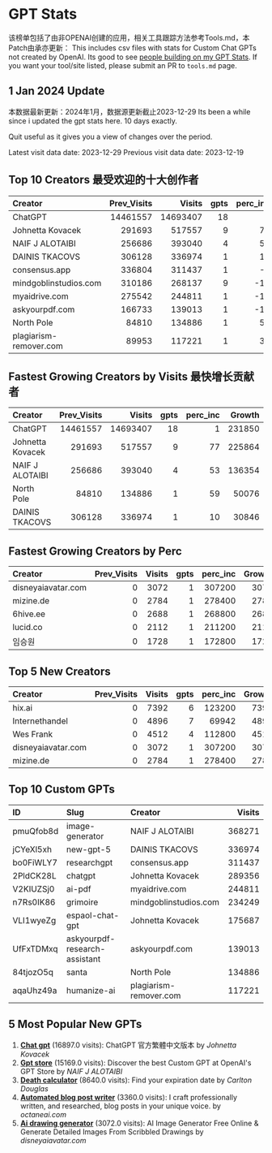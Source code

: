 # GPT Stats
该榜单包括了由非OPENAI创建的应用，相关工具跟踪方法参考Tools.md，本Patch由承亦更新：
This includes csv files with stats for Custom Chat GPTs not created by OpenAI. Its good to see [people building on my GPT Stats](./tools.md). If you want your tool/site listed, please submit an PR to `tools.md` page.

## 1 Jan 2024 Update
本数据最新更新：2024年1月，数据源更新截止2023-12-29
Its been a while since i updated the gpt stats here. 10 days exactly.

Quit useful as it gives you a view of changes over the period.

Latest visit data date: 2023-12-29
Previous visit data date: 2023-12-19

## Top 10 Creators 最受欢迎的十大创作者

| Creator                |   Prev_Visits |   Visits |   gpts |   perc_inc |
|:-----------------------|--------------:|---------:|-------:|-----------:|
| ChatGPT                |      14461557 | 14693407 |     18 |          1 |
| Johnetta Kovacek       |        291693 |   517557 |      9 |         77 |
| NAIF J ALOTAIBI        |        256686 |   393040 |      4 |         53 |
| DAINIS TKACOVS         |        306128 |   336974 |      1 |         10 |
| consensus.app          |        336804 |   311437 |      1 |         -7 |
| mindgoblinstudios.com  |        310186 |   268137 |      9 |        -13 |
| myaidrive.com          |        275542 |   244811 |      1 |        -11 |
| askyourpdf.com         |        166733 |   139013 |      1 |        -16 |
| North Pole             |         84810 |   134886 |      1 |         59 |
| plagiarism-remover.com |         89953 |   117221 |      1 |         30 |

## Fastest Growing Creators by Visits 最快增长贡献者

| Creator          |   Prev_Visits |   Visits |   gpts |   perc_inc |   Growth |
|:-----------------|--------------:|---------:|-------:|-----------:|---------:|
| ChatGPT          |      14461557 | 14693407 |     18 |          1 |   231850 |
| Johnetta Kovacek |        291693 |   517557 |      9 |         77 |   225864 |
| NAIF J ALOTAIBI  |        256686 |   393040 |      4 |         53 |   136354 |
| North Pole       |         84810 |   134886 |      1 |         59 |    50076 |
| DAINIS TKACOVS   |        306128 |   336974 |      1 |         10 |    30846 |

## Fastest Growing Creators by Perc

| Creator            |   Prev_Visits |   Visits |   gpts |   perc_inc |   Growth |
|:-------------------|--------------:|---------:|-------:|-----------:|---------:|
| disneyaiavatar.com |             0 |     3072 |      1 |     307200 |     3072 |
| mizine.de          |             0 |     2784 |      1 |     278400 |     2784 |
| 6hive.ee           |             0 |     2688 |      1 |     268800 |     2688 |
| lucid.co           |             0 |     2112 |      1 |     211200 |     2112 |
| 임승원             |             0 |     1728 |      1 |     172800 |     1728 |

## Top 5 New Creators

| Creator            |   Prev_Visits |   Visits |   gpts |   perc_inc |   Growth |
|:-------------------|--------------:|---------:|-------:|-----------:|---------:|
| hix.ai             |             0 |     7392 |      6 |     123200 |     7392 |
| Internethandel     |             0 |     4896 |      7 |      69942 |     4896 |
| Wes Frank          |             0 |     4512 |      4 |     112800 |     4512 |
| disneyaiavatar.com |             0 |     3072 |      1 |     307200 |     3072 |
| mizine.de          |             0 |     2784 |      1 |     278400 |     2784 |

## Top 10 Custom GPTs

| ID        | Slug                          | Creator                |   Visits |
|:----------|:------------------------------|:-----------------------|---------:|
| pmuQfob8d | image-generator               | NAIF J ALOTAIBI        |   368271 |
| jCYeXl5xh | new-gpt-5                     | DAINIS TKACOVS         |   336974 |
| bo0FiWLY7 | researchgpt                   | consensus.app          |   311437 |
| 2PldCK28L | chatgpt                       | Johnetta Kovacek       |   289356 |
| V2KIUZSj0 | ai-pdf                        | myaidrive.com          |   244811 |
| n7Rs0IK86 | grimoire                      | mindgoblinstudios.com  |   234249 |
| VLI1wyeZg | espaol-chat-gpt               | Johnetta Kovacek       |   175687 |
| UfFxTDMxq | askyourpdf-research-assistant | askyourpdf.com         |   139013 |
| 84tjozO5q | santa                         | North Pole             |   134886 |
| aqaUhz49a | humanize-ai                   | plagiarism-remover.com |   117221 |

## 5 Most Popular New GPTs

1. **[Chat gpt](https://chat.openai.com/g/g-AfoapwDgy-chat-gpt)** (16897.0 visits): ChatGPT 官方繁體中文版本 by _Johnetta Kovacek_
2. **[Gpt store](https://chat.openai.com/g/g-P6MdNuLzH-gpt-store)** (15169.0 visits): Discover the best Custom GPT at OpenAI's GPT Store by _NAIF J ALOTAIBI_
3. **[Death calculator](https://chat.openai.com/g/g-mb0Rc4uR5-death-calculator)** (8640.0 visits): Find your expiration date by _Carlton Douglas_
4. **[Automated blog post writer](https://chat.openai.com/g/g-82ALdp8Nj-automated-blog-post-writer)** (3360.0 visits): I craft professionally written, and researched, blog posts in your unique voice. by _octaneai.com_
5. **[Ai drawing generator](https://chat.openai.com/g/g-XLibUCa3f-ai-drawing-generator)** (3072.0 visits): AI Image Generator Free Online & Generate Detailed Images From Scribbled Drawings by _disneyaiavatar.com_
